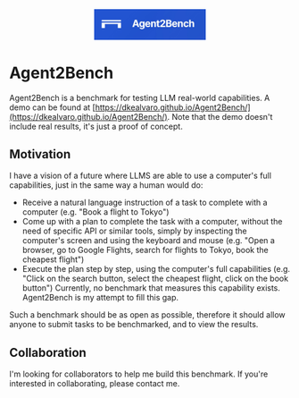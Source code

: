 <div align="center">
  <img src="img/github-banner.png" alt="Agent2Bench Logo" width="200"/>
</div>

# Agent2Bench

Agent2Bench is a benchmark for testing LLM real-world capabilities.
A demo can be found at [https://dkealvaro.github.io/Agent2Bench/](https://dkealvaro.github.io/Agent2Bench/). Note that the demo doesn't include real results, it's just a proof of concept.

## Motivation
I have a vision of a future where LLMS are able to use a computer's full capabilities, just in the same way a human would do:
- Receive a natural language instruction of a task to complete with a computer (e.g. "Book a flight to Tokyo")
- Come up with a plan to complete the task with a computer, without the need of specific API or similar tools, simply by inspecting the computer's screen and using the keyboard and mouse (e.g. "Open a browser, go to Google Flights, search for flights to Tokyo, book the cheapest flight")
- Execute the plan step by step, using the computer's full capabilities (e.g. "Click on the search button, select the cheapest flight, click on the book button")
Currently, no benchmark that measures this capability exists. Agent2Bench is my attempt to fill this gap.

Such a benchmark should be as open as possible, therefore it should allow anyone to submit tasks to be benchmarked, and to view the results.

## Collaboration
I'm looking for collaborators to help me build this benchmark. If you're interested in collaborating, please contact me.














